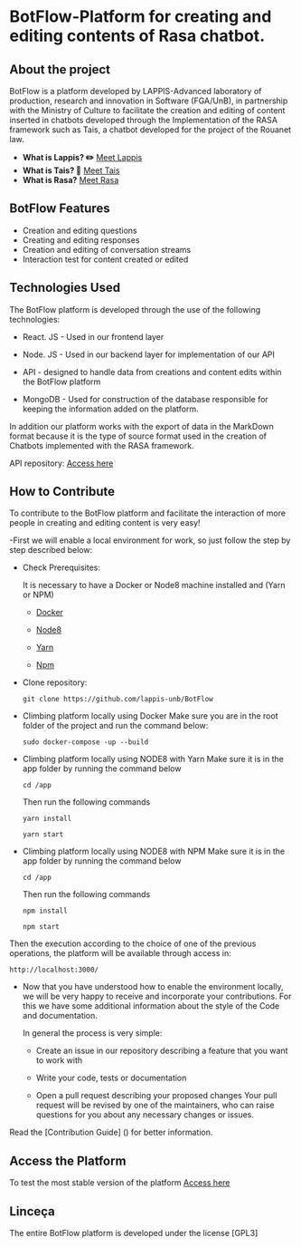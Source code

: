 # BotFlow-Platform for creating and editing contents of Rasa chatbot.

## About the project
BotFlow is a platform developed by LAPPIS-Advanced laboratory of production, research and innovation in Software (FGA/UnB), in partnership with the Ministry of Culture to facilitate the creation and editing of content inserted in chatbots developed through the Implementation of the RASA framework such as Tais, a chatbot developed for the project of the Rouanet law.

<!-- Useful Links: -->
* **What is Lappis? ✏️** [Meet Lappis](https://lappis.rocks)
* **What is Tais? 🤔** [Meet Tais](https://github.com/lappis-unb/tais)
* **What is Rasa?** [Meet Rasa](https://blog.rasa.com/)


## BotFlow Features
* Creation and editing questions
* Creating and editing responses
* Creation and editing of conversation streams
* Interaction test for content created or edited


## Technologies Used
The BotFlow platform is developed through the use of the following technologies:

- React. JS - Used in our frontend layer

- Node. JS - Used in our backend layer for implementation of our API

- API - designed to handle data from creations and content edits within the BotFlow platform

- MongoDB - Used for construction of the database responsible for keeping the information added on the platform.

In addition our platform works with the export of data in the MarkDown format because it is the type of source format used in the creation of Chatbots implemented with the RASA framework.

API repository: [Access here](https://github.com/lappis-unb/BotFlowAPI)



## How to Contribute
To contribute to the BotFlow platform and facilitate the interaction of more people in creating and editing content is very easy!


-First we will enable a local environment for work, so just follow the step by step described below:
    
* Check Prerequisites:

    It is necessary to have a Docker or Node8 machine installed and (Yarn or NPM)

    * [Docker](https://www.docker.com/)

    * [Node8](https://nodejs.org/es/blog/release/v8.0.0/)

    * [Yarn](https://yarnpkg.com/pt-BR/)

    * [Npm](https://www.npmjs.com/)


* Clone repository:

    `git clone https://github.com/lappis-unb/BotFlow`


- Climbing platform locally using Docker
    Make sure you are in the root folder of the project and run the command below:

    `sudo docker-compose -up --build`


- Climbing platform locally using NODE8 with Yarn
    Make sure it is in the app folder by running the command below

    `cd /app`

    Then run the following commands

     `yarn install`

    `yarn start`


- Climbing platform locally using NODE8 with NPM
    Make sure it is in the app folder by running the command below

    `cd /app`

    Then run the following commands

    `npm install`

    `npm start`


Then the execution according to the choice of one of the previous operations, the platform will be available through access in:
    
`http://localhost:3000/`




- Now that you have understood how to enable the environment locally, we will be very happy to receive and incorporate your contributions. For this we have some additional information about the style of the Code and documentation.

    In general the process is very simple:


    - Create an issue in our repository describing a feature that you want to work with


    - Write your code, tests or documentation


    - Open a pull request describing your proposed changes
        Your pull request will be revised by one of the maintainers, who can raise questions for you about any necessary changes or issues.

Read the [Contribution Guide] () for better information.


## Access the Platform
To test the most stable version of the platform [Access here](https://botflow.lappis.rocks/)

## Linceça
The entire BotFlow platform is developed under the license [GPL3]



